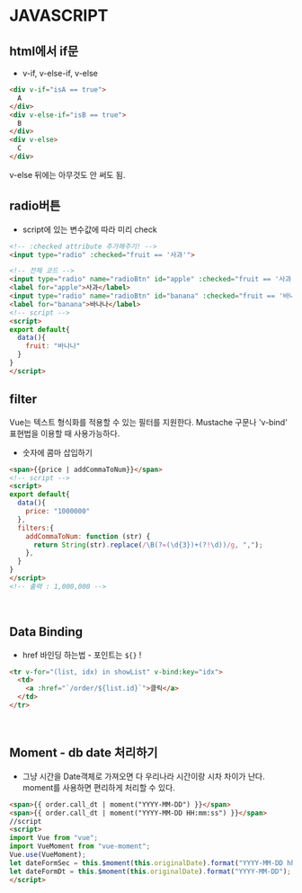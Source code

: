 # JAVASCRIPT

## html에서 if문

* v-if, v-else-if, v-else
```html
<div v-if="isA == true">
  A
</div>
<div v-else-if="isB == true">
  B
</div>
<div v-else>
  C
</div>
```
v-else 뒤에는 아무것도 안 써도 됨.

## radio버튼
- script에 있는 변수값에 따라 미리 check
```html
<!-- :checked attribute 추가해주기! -->
<input type="radio" :checked="fruit == '사과'">
```
```html
<!-- 전체 코드 -->
<input type="radio" name="radioBtn" id="apple" :checked="fruit == '사과'"/>
<label for="apple">사과</label>
<input type="radio" name="radioBtn" id="banana" :checked="fruit == '바나나'"/>
<label for="banana">바나나</label>
<!-- script -->
<script>
export default{
  data(){
    fruit: "바나나"
  }
}
</script>
```


## filter
Vue는 텍스트 형식화를 적용할 수 있는 필터를 지원한다. Mustache 구문나 'v-bind' 표현법을 이용할 때 사용가능하다.
- 숫자에 콤마 삽입하기
```html
<span>{{price | addCommaToNum}}</span>
<!-- script -->
<script>
export default{
  data(){
    price: "1000000"
  },
  filters:{
    addCommaToNum: function (str) {
      return String(str).replace(/\B(?=(\d{3})+(?!\d))/g, ",");
    },
  }
}
</script>
<!-- 출력 : 1,000,000 -->
```

<br>

## Data Binding
* href 바인딩 하는법 - 포인트는 `${}` !
```html
<tr v-for="(list, idx) in showList" v-bind:key="idx">
  <td>
    <a :href="`/order/${list.id}`">클릭</a>
  </td>
</tr>
```

<br>

## Moment - db date 처리하기
* 그냥 시간을 Date객체로 가져오면 다 우리나라 시간이랑 시차 차이가 난다.
moment를 사용하면 편리하게 처리할 수 있다.
```html
<span>{{ order.call_dt | moment("YYYY-MM-DD") }}</span>
<span>{{ order.call_dt | moment("YYYY-MM-DD HH:mm:ss") }}</span>
//script
<script>
import Vue from "vue";
import VueMoment from "vue-moment";
Vue.use(VueMoment);
let dateFormSec = this.$moment(this.originalDate).format("YYYY-MM-DD hh:mm:ss");
let dateFormDt = this.$moment(this.originalDate).format("YYYY-MM-DD");
</script>
```
